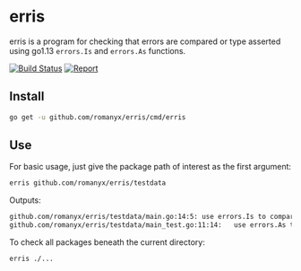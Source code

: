 # erris

erris is a program for checking that errors are compared or type asserted using go1.13 `errors.Is` and `errors.As` functions.

[![Build Status](https://travis-ci.org/romanyx/erris.png?branch=master)](https://travis-ci.org/romanyx/erris)
[![Report](https://goreportcard.com/badge/github.com/romanyx/erris)](https://goreportcard.com/report/github.com/romanyx/erris)

## Install

```sh
go get -u github.com/romanyx/erris/cmd/erris
```

## Use

For basic usage, just give the package path of interest as the first argument:

```sh
erris github.com/romanyx/erris/testdata
```

Outputs:

```sh
github.com/romanyx/erris/testdata/main.go:14:5:	use errors.Is to compare an error
github.com/romanyx/erris/testdata/main_test.go:11:14:	use errors.As to assert an error
```

To check all packages beneath the current directory:

```
erris ./...
```
